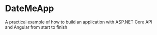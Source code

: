 # DateMeApp
A practical example of how to build an application with ASP.NET Core API and Angular from start to finish 
